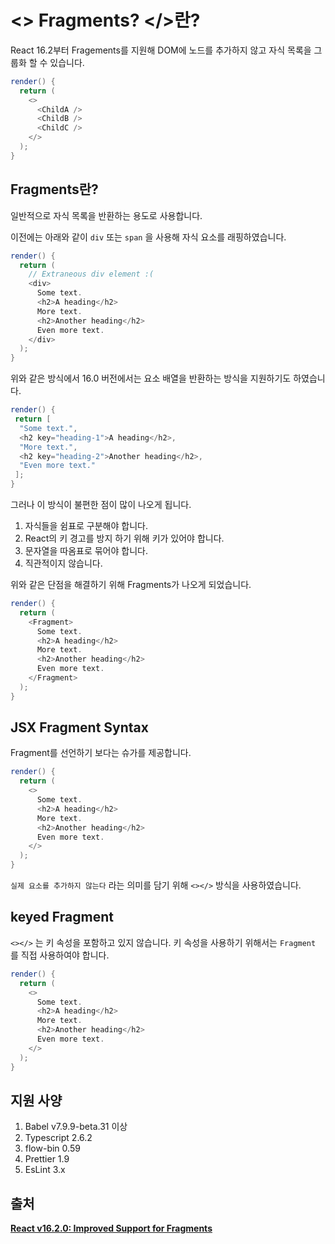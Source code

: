 # <> Fragments? </>란?

React 16.2부터 Fragements를 지원해 DOM에 노드를 추가하지 않고 자식 목록을 그룹화 할 수 있습니다.

```java
render() {
  return (
    <>
      <ChildA />
      <ChildB />
      <ChildC />
    </>
  );
}
```

## Fragments란?

일반적으로 자식 목록을 반환하는 용도로 사용합니다.

이전에는 아래와 같이 `div` 또는 `span` 을 사용해 자식 요소를 래핑하였습니다.

```java
render() {
  return (
    // Extraneous div element :(
    <div>
      Some text.
      <h2>A heading</h2>
      More text.
      <h2>Another heading</h2>
      Even more text.
    </div>
  );
}
```

위와 같은 방식에서 16.0 버전에서는 요소 배열을 반환하는 방식을 지원하기도 하였습니다.

```java
render() {
 return [
  "Some text.",
  <h2 key="heading-1">A heading</h2>,
  "More text.",
  <h2 key="heading-2">Another heading</h2>,
  "Even more text."
 ];
}
```

그러나 이 방식이 불편한 점이 많이 나오게 됩니다.

1. 자식들을 쉼표로 구분해야 합니다.
2. React의 키 경고를 방지 하기 위해 키가 있어야 합니다.
3. 문자열을 따옴표로 묶어야 합니다.
4. 직관적이지 않습니다.

위와 같은 단점을 해결하기 위해 Fragments가 나오게 되었습니다.

```java
render() {
  return (
    <Fragment>
      Some text.
      <h2>A heading</h2>
      More text.
      <h2>Another heading</h2>
      Even more text.
    </Fragment>
  );
}
```

## JSX Fragment Syntax

Fragment를 선언하기 보다는 슈가를 제공합니다.

```java
render() {
  return (
    <>
      Some text.
      <h2>A heading</h2>
      More text.
      <h2>Another heading</h2>
      Even more text.
    </>
  );
}
```

`실제 요소를 추가하지 않는다` 라는 의미를 담기 위해 `<></>` 방식을 사용하였습니다.

## keyed Fragment

`<></>` 는 키 속성을 포함하고 있지 않습니다. 키 속성을 사용하기 위해서는 `Fragment` 를 직접 사용하여야 합니다.

```java
render() {
  return (
    <>
      Some text.
      <h2>A heading</h2>
      More text.
      <h2>Another heading</h2>
      Even more text.
    </>
  );
}
```

## 지원 사양

1. Babel v7.9.9-beta.31 이상
2. Typescript 2.6.2
3. flow-bin 0.59
4. Prettier 1.9
5. EsLint 3.x

## 출처

**[React v16.2.0: Improved Support for Fragments](https://reactjs.org/blog/2017/11/28/react-v16.2.0-fragment-support.html)**
